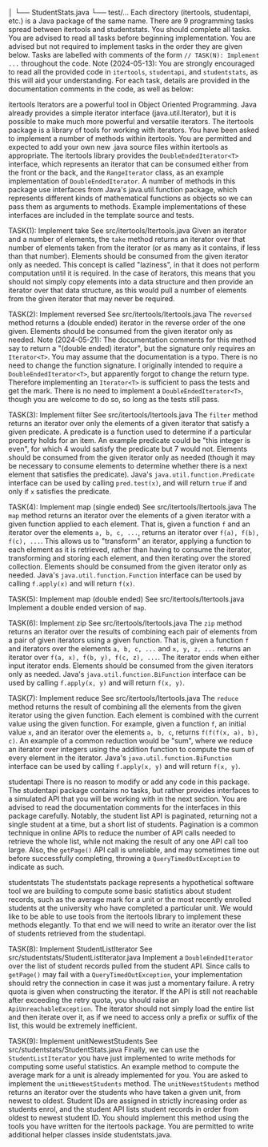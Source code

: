 │   └── StudentStats.java
└── test/...
Each directory (itertools, studentapi, etc.) is a Java package of the same name. There are 9 programming tasks spread between itertools and studentstats. You should complete all tasks. You are advised to read all tasks before beginning implementation. You are advised but not required to implement tasks in the order they are given below.
Tasks are labelled with comments of the form `// TASK(N): Implement ...` throughout the code. Note (2024-05-13): You are strongly encouraged to read all the provided code in `itertools`, `studentapi`, and `studentstats`, as this will aid your understanding.
For each task, details are provided in the documentation comments in the code, as well as below:

itertools
Iterators are a powerful tool in Object Oriented Programming. Java already provides a simple iterator interface (java.util.Iterator), but it is possible to make much more powerful and versatile iterators. The itertools package is a library of tools for working with iterators. You have been asked to implement a number of methods within itertools. You are permitted and expected to add your own new .java source files within itertools as appropriate.
The itertools library provides the `DoubleEndedIterator<T>` interface, which represents an iterator that can be consumed either from the front or the back, and the `RangeIterator` class, as an example implementation of `DoubleEndedIterator`.
A number of methods in this package use interfaces from Java's java.util.function package, which represents different kinds of mathematical functions as objects so we can pass them as arguments to methods. Example implementations of these interfaces are included in the template source and tests.

TASK(1): Implement take
See src/itertools/Itertools.java
Given an iterator and a number of elements, the `take` method returns an iterator over that number of elements taken from the iterator (or as many as it contains, if less than that number).
Elements should be consumed from the given iterator only as needed.
This concept is called "laziness", in that it does not perform computation until it is required. In the case of iterators, this means that you should not simply copy elements into a data structure and then provide an iterator over that data structure, as this would pull a number of elements from the given iterator that may never be required.

TASK(2): Implement reversed
See src/itertools/Itertools.java
The `reversed` method returns a (double ended) iterator in the reverse order of the one given.
Elements should be consumed from the given iterator only as needed.
Note (2024-05-21): The documentation comments for this method say to return a "(double ended) iterator", but the signature only requires an `Iterator<T>`. You may assume that the documentation is a typo. There is no need to change the function signature. I originally intended to require a `DoubleEndedIterator<T>`, but apparently forgot to change the return type. Therefore implementing an `Iterator<T>` is sufficient to pass the tests and get the mark. There is no need to implement a `DoubleEndedIterator<T>`, though you are welcome to do so, so long as the tests still pass.

TASK(3): Implement filter
See src/itertools/Itertools.java
The `filter` method returns an iterator over only the elements of a given iterator that satisfy a given predicate. A predicate is a function used to determine if a particular property holds for an item. An example predicate could be "this integer is even", for which 4 would satisfy the predicate but 7 would not.
Elements should be consumed from the given iterator only as needed (though it may be necessary to consume elements to determine whether there is a next element that satisfies the predicate).
Java's `java.util.function.Predicate` interface can be used by calling `pred.test(x)`, and will return `true` if and only if `x` satisfies the predicate.

TASK(4): Implement map (single ended)
See src/itertools/Itertools.java
The `map` method returns an iterator over the elements of a given iterator with a given function applied to each element.
That is, given a function `f` and an iterator over the elements `a, b, c, ...`, returns an iterator over `f(a), f(b), f(c), ...`.
This allows us to "transform" an iterator, applying a function to each element as it is retrieved, rather than having to consume the iterator, transforming and storing each element, and then iterating over the stored collection.
Elements should be consumed from the given iterator only as needed.
Java's `java.util.function.Function` interface can be used by calling `f.apply(x)` and will return `f(x)`.

TASK(5): Implement map (double ended)
See src/itertools/Itertools.java
Implement a double ended version of `map`.

TASK(6): Implement zip
See src/itertools/Itertools.java
The `zip` method returns an iterator over the results of combining each pair of elements from a pair of given iterators using a given function.
That is, given a function `f` and iterators over the elements `a, b, c, ...` and `x, y, z, ...` returns an iterator over `f(a, x), f(b, y), f(c, z), ...`.
The iterator ends when either input iterator ends.
Elements should be consumed from the given iterators only as needed.
Java's `java.util.function.BiFunction` interface can be used by calling `f.apply(x, y)` and will return `f(x, y)`.

TASK(7): Implement reduce
See src/itertools/Itertools.java
The `reduce` method returns the result of combining all the elements from the given iterator using the given function.
Each element is combined with the current value using the given function.
For example, given a function `f`, an initial value `x`, and an iterator over the elements `a, b, c`, returns `f(f(f(x, a), b), c)`.
An example of a common reduction would be "sum", where we reduce an iterator over integers using the addition function to compute the sum of every element in the iterator.
Java's `java.util.function.BiFunction` interface can be used by calling `f.apply(x, y)` and will return `f(x, y)`.

studentapi
There is no reason to modify or add any code in this package.
The studentapi package contains no tasks, but rather provides interfaces to a simulated API that you will be working with in the next section. You are advised to read the documentation comments for the interfaces in this package carefully.
Notably, the student list API is paginated, returning not a single student at a time, but a short list of students. Pagination is a common technique in online APIs to reduce the number of API calls needed to retrieve the whole list, while not making the result of any one API call too large.
Also, the `getPage()` API call is unreliable, and may sometimes time out before successfully completing, throwing a `QueryTimedOutException` to indicate as such.

studentstats
The studentstats package represents a hypothetical software tool we are building to compute some basic statistics about student records, such as the average mark for a unit or the most recently enrolled students at the university who have completed a particular unit.
We would like to be able to use tools from the itertools library to implement these methods elegantly. To that end we will need to write an iterator over the list of students retrieved from the studentapi.

TASK(8): Implement StudentListIterator
See src/studentstats/StudentListIterator.java
Implement a `DoubleEndedIterator` over the list of student records pulled from the student API.
Since calls to `getPage()` may fail with a `QueryTimedOutException`, your implementation should retry the connection in case it was just a momentary failure. A retry quota is given when constructing the iterator. If the API is still not reachable after exceeding the retry quota, you should raise an `ApiUnreachableException`.
The iterator should not simply load the entire list and then iterate over it, as if we need to access only a prefix or suffix of the list, this would be extremely inefficient.

TASK(9): Implement unitNewestStudents
See src/studentstats/StudentStats.java
Finally, we can use the `StudentListIterator` you have just implemented to write methods for computing some useful statistics. An example method to compute the average mark for a unit is already implemented for you. You are asked to implement the `unitNewestStudents` method.
The `unitNewestStudents` method returns an iterator over the students who have taken a given unit, from newest to oldest. Student IDs are assigned in strictly increasing order as students enrol, and the student API lists student records in order from oldest to newest student ID.
You should implement this method using the tools you have written for the itertools package. You are permitted to write additional helper classes inside studentstats.java.
